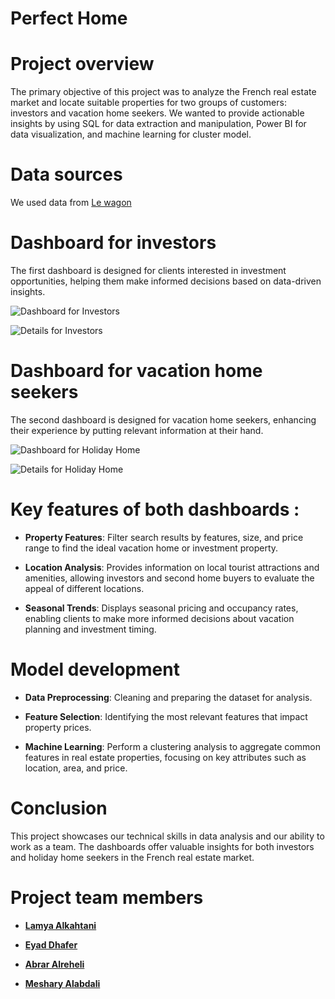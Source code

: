 #  **Perfect Home**

# Project overview
The primary objective of this project was to analyze the French real estate market and locate suitable properties for two groups of customers: investors and vacation home seekers. We wanted to provide actionable insights by using SQL for data extraction and manipulation, Power BI for data visualization, and machine learning for cluster model.

# Data sources
We used data from [Le wagon ](https://console.cloud.google.com/bigquery?ws=!1m7!1m6!12m5!1m3!1smy-project-2222-417300!2sus-central1!3s45e21d72-8b5d-4660-baab-6085ed81682b!2e1
)


 # Dashboard for investors 
The first dashboard is designed for clients interested in investment opportunities, helping them make informed decisions based on data-driven insights.

![Dashboard for Investors](https://github.com/user-attachments/assets/6ec4ebbe-cbe8-4aad-97fe-bb407999c75b)




![Details for Investors](https://github.com/user-attachments/assets/e6498af4-fcf3-4f7d-b1c6-a580b9aa2772)





# Dashboard for vacation home seekers 

The second dashboard is designed for vacation home seekers, enhancing their experience by putting relevant information at their hand.

![Dashboard for Holiday Home](https://github.com/user-attachments/assets/9036157c-975d-432c-a6d0-2230d8bf0cc6)


![Details for  Holiday Home](https://github.com/user-attachments/assets/0ff0d87c-b70f-4b2b-86b9-977d2c8570a8)


# Key features of both dashboards :
* **Property Features**: Filter search results by features, size, and price range to find the ideal vacation home or investment property.

* **Location Analysis**: Provides information on local tourist attractions and amenities, allowing investors and second home buyers to evaluate the appeal of different locations.

* **Seasonal Trends**: Displays seasonal pricing and occupancy rates, enabling clients to make more informed decisions about vacation planning and investment timing.

# Model development

* **Data Preprocessing**: Cleaning and preparing the dataset for analysis.

* **Feature Selection**: Identifying the most relevant features that impact property prices.

* **Machine Learning**: Perform a clustering analysis to aggregate common features in real estate properties, focusing on key attributes such as location, area, and price.


# Conclusion

This project showcases our technical skills in data analysis and our ability to work as a team. The dashboards offer valuable insights for both investors and holiday home seekers in the French real estate market.

# Project team members

* **[Lamya Alkahtani](http://linkedin.com/in/lamya-alkahtani-9174ab21a)**

* **[Eyad Dhafer](http://linkedin.com/in/eyad-dhafer)**
  
* **[Abrar Alreheli](http://linkedin.com/in/abrar-alreheli-22aa1a205)**

* **[Meshary Alabdali](http://linkedin.com/in/meshary-alabdali-80b717223)**

